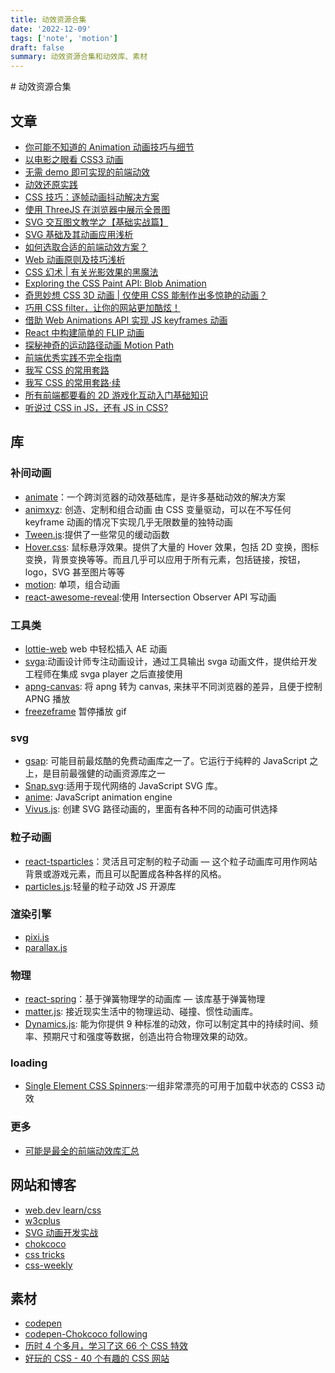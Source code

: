 ```yaml
---
title: 动效资源合集
date: '2022-12-09'
tags: ['note', 'motion']
draft: false
summary: 动效资源合集和动效库、素材
---
```


<TOCInline toc={props.toc} asDisclosure toHeading={3} />
# 动效资源合集

## 文章

- [你可能不知道的 Animation 动画技巧与细节](https://jelly.jd.com/article/6006b1055b6c6a01506c884e)
- [以电影之眼看 CSS3 动画](https://jelly.jd.com/article/5da04f5eb50eec01579ac790)
- [无需 demo 即可实现的前端动效](https://jelly.jd.com/article/5f2cf41d2014c60152645b45)
- [动效还原实践](https://jelly.jd.com/article/5feca588468efc014a4e53f5)
- [CSS 技巧：逐帧动画抖动解决方案](https://jelly.jd.com/article/6006b1045b6c6a01506c87f0)
- [使用 ThreeJS 在浏览器中展示全景图](https://jelly.jd.com/article/602f26b361dbb7014cffc5a0)
- [SVG 交互图文教学之【基础实战篇】](https://jelly.jd.com/article/5f73644dbd5f1801521aa8e5)
- [SVG 基础及其动画应用浅析](https://zhuanlan.zhihu.com/p/383245453)
- [如何选取合适的前端动效方案？](https://juejin.cn/post/6844903830094610446)
- [Web 动画原则及技巧浅析 ](https://github.com/chokcoco/iCSS/issues/121)
- [CSS 幻术 | 有关光影效果的黑魔法](https://juejin.cn/post/6965488051695353886)
- [Exploring the CSS Paint API: Blob Animation](https://css-tricks.com/exploring-the-css-paint-api-blob-animation/)
- [奇思妙想 CSS 3D 动画 | 仅使用 CSS 能制作出多惊艳的动画？](https://juejin.cn/post/6999801808637919239#heading-9)
- [巧用 CSS filter，让你的网站更加酷炫！](https://juejin.cn/post/7002829486806794276#heading-2)
- [借助 Web Animations API 实现 JS keyframes 动画](https://www.zhangxinxu.com/wordpress/2018/03/web-animations-api-dynamic-feature-animation/)
- [React 中构建简单的 FLIP 动画](https://souporserious.com/build-a-simple-flip-animation-in-react/)
- [探秘神奇的运动路径动画 Motion Path](https://juejin.cn/post/6956030985251061791)
- [前端优秀实践不完全指南](https://juejin.cn/post/6932647134944886797#heading-1)
- [我写 CSS 的常用套路](https://juejin.cn/post/6844904033405108232)
- [我写 CSS 的常用套路·续](https://juejin.cn/post/6881546676188741645#heading-1)
- [所有前端都要看的 2D 游戏化互动入门基础知识](https://mp.weixin.qq.com/s/SCHMAcEBISqIqWpmIuaU-w)
- [听说过 CSS in JS，还有 JS in CSS?](https://juejin.cn/post/6950209377403928584#heading-10)

## 库

### 补间动画

- [animate](https://animate.style/)：一个跨浏览器的动效基础库，是许多基础动效的解决方案
- [animxyz](https://animxyz.com/): 创造、定制和组合动画 由 CSS 变量驱动，可以在不写任何 keyframe 动画的情况下实现几乎无限数量的独特动画
- [Tween.js](https://github.com/tweenjs/tween.js/):提供了一些常见的缓动函数
- [Hover.css](http://ianlunn.github.io/Hover/): 鼠标悬浮效果。提供了大量的 Hover 效果，包括 2D 变换，图标变换，背景变换等等。而且几乎可以应用于所有元素，包括链接，按钮，logo，SVG 甚至图片等等
- [motion](https://motion.ant.design/index-cn): 单项，组合动画
- [react-awesome-reveal](https://github.com/dennismorello/react-awesome-reveal):使用 Intersection Observer API 写动画

### 工具类

- [lottie-web](https://github.com/airbnb/lottie-web) web 中轻松插入 AE 动画
- [svga](https://svga.io/intro.html):动画设计师专注动画设计，通过工具输出 svga 动画文件，提供给开发工程师在集成 svga player 之后直接使用
- [apng-canvas](https://github.com/davidmz/apng-canvas): 将 apng 转为 canvas, 来抹平不同浏览器的差异，且便于控制 APNG 播放
- [freezeframe](https://github.com/ctrl-freaks/freezeframe.js) 暂停播放 gif

### svg

- [gsap](https://greensock.com/gsap/): 可能目前最炫酷的免费动画库之一了。它运行于纯粹的 JavaScript 之上，是目前最强健的动画资源库之一
- [Snap.svg](http://snapsvg.io/):适用于现代网络的 JavaScript SVG 库。
- [anime](https://github.com/juliangarnier/anime): JavaScript animation engine
- [Vivus.js](https://maxwellito.github.io/vivus/): 创建 SVG 路径动画的，里面有各种不同的动画可供选择

### 粒子动画

- [react-tsparticles](https://github.com/matteobruni/tsparticles#readme)：灵活且可定制的粒子动画 — 这个粒子动画库可用作网站背景或游戏元素，而且可以配置成各种各样的风格。
- [particles.js](https://vincentgarreau.com/particles.js/):轻量的粒子动效 JS 开源库

### 渲染引擎

- [pixi.js](https://pixijs.com/)
- [parallax.js](http://matthew.wagerfield.com/parallax/)

### 物理

- [react-spring](https://github.com/pmndrs/react-spring)：基于弹簧物理学的动画库 — 该库基于弹簧物理
- [matter.js](https://brm.io/matter-js/): 接近现实生活中的物理运动、碰撞、惯性动画库。
- [Dynamics.js](http://dynamicsjs.com/): 能为你提供 9 种标准的动效，你可以制定其中的持续时间、频率、预期尺寸和强度等数据，创造出符合物理效果的动效。

### loading

- [Single Element CSS Spinners](https://projects.lukehaas.me/css-loaders/):一组非常漂亮的可用于加载中状态的 CSS3 动效

### 更多

- [可能是最全的前端动效库汇总](https://juejin.cn/post/6844903830098804743)

## 网站和博客

- [web.dev learn/css](https://web.dev/learn/css/)
- [w3cplus](https://www.w3cplus.com/CSS3)
- [SVG 动画开发实战](https://svg-animation-booklet.vercel.app/overview.html)
- [chokcoco](https://juejin.cn/user/2330620350437678/posts)
- [css tricks](https://css-tricks.com/snippets/)
- [css-weekly](https://css-weekly.com/)

## 素材

- [codepen](https://codepen.io/)
- [codepen-Chokcoco following](https://codepen.io/Chokcoco/following/)
- [历时 4 个多月，学习了这 66 个 CSS 特效](https://mp.weixin.qq.com/s/sY9ufGGKfcdaAQ7KJQs3HA)
- [好玩的 CSS - 40 个有趣的 CSS 网站](https://juejin.cn/post/6982363593241002014)
